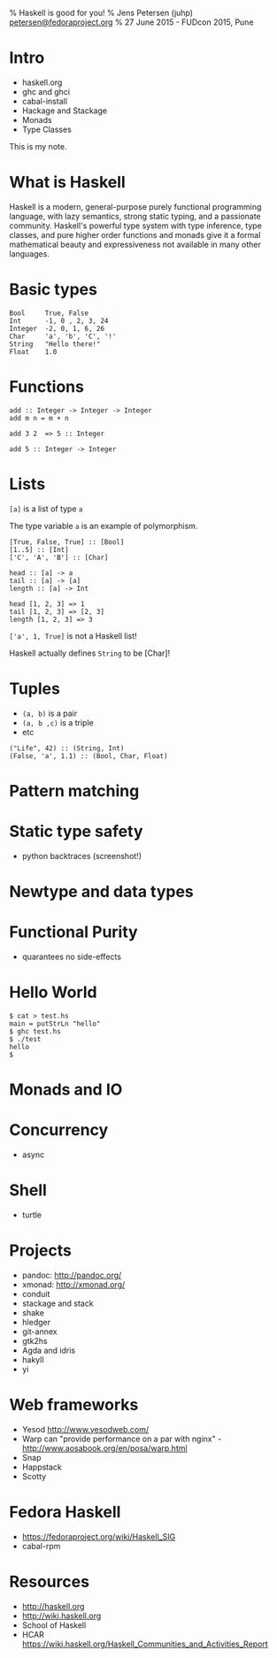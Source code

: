 % Haskell is good for you!
% Jens Petersen (juhp)
  <petersen@fedoraproject.org>
% 27 June 2015 - FUDcon 2015, Pune

# Intro

- haskell.org
- ghc and ghci
- cabal-install
- Hackage and Stackage
- Monads
- Type Classes

<div class="notes">
This is my note.
</div>

# What is Haskell

Haskell is a modern, general-purpose purely functional programming language, with lazy semantics, strong static typing, and a passionate community. Haskell's powerful type system with type inference, type classes, and pure higher order functions and monads give it a formal mathematical beauty and expressiveness not available in many other languages.

# Basic types

```
Bool     True, False
Int      -1, 0 , 2, 3, 24
Integer  -2, 0, 1, 6, 26
Char     'a', 'b', 'C', '!'
String   "Hello there!"
Float    1.0
```

# Functions
```
add :: Integer -> Integer -> Integer
add m n = m + n

add 3 2  => 5 :: Integer

add 5 :: Integer -> Integer
```

# Lists
`[a]` is a list of type `a`

The type variable `a` is an example of polymorphism.

```
[True, False, True] :: [Bool]
[1..5] :: [Int]
['C', 'A', 'B'] :: [Char]
```

```
head :: [a] -> a
tail :: [a] -> [a]
length :: [a] -> Int
```

```
head [1, 2, 3] => 1
tail [1, 2, 3] => [2, 3]
length [1, 2, 3] => 3
```

`['a', 1, True]` is not a Haskell list!

Haskell actually defines `String` to be [Char]!

# Tuples
- `(a, b)` is a pair
- `(a, b ,c)` is a triple
- etc

```
("Life", 42) :: (String, Int)
(False, 'a', 1.1) :: (Bool, Char, Float)
```

# Pattern matching


# Static type safety
- python backtraces (screenshot!)

# Newtype and data types

# Functional Purity
- quarantees no side-effects

# Hello World
```
$ cat > test.hs
main = putStrLn "hello"
$ ghc test.hs
$ ./test
hello
$ 
```

# Monads and IO

# Concurrency
- async

# Shell
- turtle

# Projects
- pandoc: http://pandoc.org/
- xmonad: http://xmonad.org/
- conduit
- stackage and stack
- shake
- hledger
- git-annex
- gtk2hs
- Agda and idris
- hakyll
- yi

# Web frameworks
- Yesod http://www.yesodweb.com/
- Warp can "provide performance on a par with nginx" - http://www.aosabook.org/en/posa/warp.html
- Snap
- Happstack
- Scotty

# Fedora Haskell
- https://fedoraproject.org/wiki/Haskell_SIG
- cabal-rpm

# Resources
- http://haskell.org
- http://wiki.haskell.org
- School of Haskell
- HCAR https://wiki.haskell.org/Haskell_Communities_and_Activities_Report
